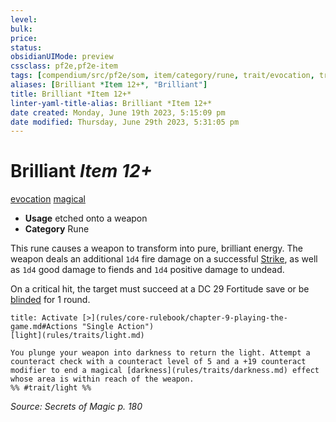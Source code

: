 ```yaml
---
level:
bulk:
price:
status:
obsidianUIMode: preview
cssclass: pf2e,pf2e-item
tags: [compendium/src/pf2e/som, item/category/rune, trait/evocation, trait/magical]
aliases: [Brilliant *Item 12+*, "Brilliant"]
title: Brilliant *Item 12+*
linter-yaml-title-alias: Brilliant *Item 12+*
date created: Monday, June 19th 2023, 5:15:09 pm
date modified: Thursday, June 29th 2023, 5:31:05 pm
---
```


# Brilliant *Item 12+*

[evocation](rules/traits/evocation.md) [magical](rules/traits/magical.md)  

- **Usage** etched onto a weapon
- **Category** Rune

This rune causes a weapon to transform into pure, brilliant energy. The weapon deals an additional `1d4` fire damage on a successful [Strike](rules/actions/strike.md), as well as `1d4` good damage to fiends and `1d4` positive damage to undead.

On a critical hit, the target must succeed at a DC 29 Fortitude save or be [blinded](rules/conditions.md#Blinded) for 1 round.

```ad-embed-ability
title: Activate [>](rules/core-rulebook/chapter-9-playing-the-game.md#Actions "Single Action")
[light](rules/traits/light.md)  

You plunge your weapon into darkness to return the light. Attempt a counteract check with a counteract level of 5 and a +19 counteract modifier to end a magical [darkness](rules/traits/darkness.md) effect whose area is within reach of the weapon.  
%% #trait/light %%
```

*Source: Secrets of Magic p. 180*
